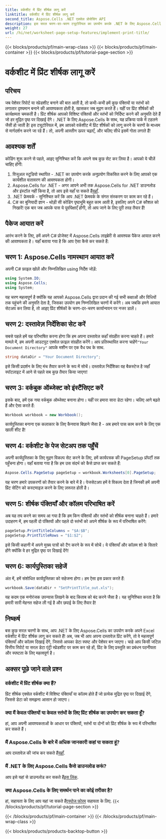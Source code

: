 ```yaml
---
title: वर्कशीट में प्रिंट शीर्षक लागू करें
linktitle: वर्कशीट में प्रिंट शीर्षक लागू करें
second_title: Aspose.Cells .NET एक्सेल प्रोसेसिंग API
description: इस सरल चरण-दर-चरण ट्यूटोरियल का उपयोग करके .NET के लिए Aspose.Cells के साथ Excel वर्कशीट में प्रिंट शीर्षक को लागू करना सीखें।
weight: 27
url: /hi/net/worksheet-page-setup-features/implement-print-title/
---
```


{{< blocks/products/pf/main-wrap-class >}}
{{< blocks/products/pf/main-container >}}
{{< blocks/products/pf/tutorial-page-section >}}

# वर्कशीट में प्रिंट शीर्षक लागू करें

## परिचय
जब पेशेवर रिपोर्ट या स्प्रेडशीट बनाने की बात आती है, तो कभी-कभी हमें कुछ पंक्तियों या स्तंभों को लगातार दृश्यमान बनाने की आवश्यकता होती है, खासकर जब मुद्रण करते हैं। यहीं पर प्रिंट शीर्षकों की कार्यक्षमता चमकती है। प्रिंट शीर्षक आपको विशिष्ट पंक्तियों और स्तंभों को निर्दिष्ट करने की अनुमति देते हैं जो हर मुद्रित पृष्ठ पर दिखाई देंगे। .NET के लिए Aspose.Cells के साथ, यह प्रक्रिया पार्क में टहलने जैसी हो जाती है! इस ट्यूटोरियल में, हम आपको वर्कशीट में प्रिंट शीर्षकों को लागू करने के चरणों के माध्यम से मार्गदर्शन करने जा रहे हैं। तो, अपनी आस्तीन ऊपर चढ़ाएँ, और चलिए सीधे इसमें गोता लगाते हैं!
## आवश्यक शर्तें
कोडिंग शुरू करने से पहले, आइए सुनिश्चित करें कि आपने सब कुछ सेट कर लिया है। आपको ये चीज़ें चाहिए होंगी:
1. विजुअल स्टूडियो स्थापित - .NET का उपयोग करके अनुप्रयोग विकसित करने के लिए आपको एक कार्यशील वातावरण की आवश्यकता होगी।
2.  Aspose.Cells for .NET - अगर आपने अभी तक Aspose.Cells for .NET डाउनलोड और इंस्टॉल नहीं किया है, तो आप इसे यहाँ पा सकते हैं[यहाँ](https://releases.aspose.com/cells/net/).
3. .NET फ्रेमवर्क - सुनिश्चित करें कि आप .NET फ्रेमवर्क के संगत संस्करण पर काम कर रहे हैं।
4. C# का बुनियादी ज्ञान - थोड़ी सी कोडिंग पृष्ठभूमि बहुत काम आती है, इसलिए अपने C# कौशल को निखारें!
एक बार जब आपके पास ये पूर्वापेक्षाएँ होंगी, तो आप जाने के लिए पूरी तरह तैयार हैं!
## पैकेज आयात करें
आरंभ करने के लिए, हमें अपने C# प्रोजेक्ट में Aspose.Cells लाइब्रेरी से आवश्यक पैकेज आयात करने की आवश्यकता है। यहाँ बताया गया है कि आप ऐसा कैसे कर सकते हैं:
## चरण 1: Aspose.Cells नामस्थान आयात करें
अपनी C# फ़ाइल खोलें और निम्नलिखित using निर्देश जोड़ें:
```csharp
using System.IO;
using Aspose.Cells;
using System;
```
यह चरण महत्वपूर्ण है क्योंकि यह आपको Aspose.Cells द्वारा प्रदान की गई सभी कक्षाओं और विधियों तक पहुंचने की अनुमति देता है, जिसका उपयोग हम निम्नलिखित चरणों में करेंगे।
अब जबकि हमने आयात सेटअप कर लिया है, तो आइए प्रिंट शीर्षकों के चरण-दर-चरण कार्यान्वयन पर नजर डालें।
## चरण 2: दस्तावेज़ निर्देशिका सेट करें
सबसे पहले हमें यह परिभाषित करना होगा कि हम अपना दस्तावेज़ कहाँ संग्रहीत करना चाहते हैं। हमारे मामले में, हम अपनी आउटपुट एक्सेल फ़ाइल संग्रहीत करेंगे। आप प्रतिस्थापित करना चाहेंगे`"Your Document Directory"` आपके मशीन पर एक वैध पथ के साथ.
```csharp
string dataDir = "Your Document Directory";
```
इसे किसी प्रदर्शन के लिए मंच तैयार करने के रूप में सोचें। दस्तावेज़ निर्देशिका वह बैकस्टेज है जहाँ स्पॉटलाइट में आने से पहले सब कुछ तैयार किया जाएगा!
## चरण 3: वर्कबुक ऑब्जेक्ट को इंस्टैंसिएट करें
इसके बाद, हमें एक नया वर्कबुक ऑब्जेक्ट बनाना होगा। यहीं पर हमारा सारा डेटा रहेगा। चलिए आगे बढ़ते हैं और ऐसा करते हैं:
```csharp
Workbook workbook = new Workbook();
```
कार्यपुस्तिका बनाना एक कलाकार के लिए कैनवास बिछाने जैसा है - अब हमारे पास काम करने के लिए एक खाली शीट है!
## चरण 4: वर्कशीट के पेज सेटअप तक पहुँचें
अपनी कार्यपुस्तिका के लिए मुद्रण विकल्प सेट करने के लिए, हमें कार्यपत्रक की PageSetup प्रॉपर्टी तक पहुँचना होगा। यहाँ बताया गया है कि हम उस संदर्भ को कैसे प्राप्त कर सकते हैं:
```csharp
Aspose.Cells.PageSetup pageSetup = workbook.Worksheets[0].PageSetup;
```
यह चरण हमारे उपकरणों को तैयार करने के बारे में है। पेजसेटअप हमें वे विकल्प देता है जिनकी हमें अपनी प्रिंट सेटिंग को कस्टमाइज़ करने के लिए ज़रूरत होती है।
## चरण 5: शीर्षक पंक्तियाँ और कॉलम परिभाषित करें
अब यह तय करने का समय आ गया है कि हम किन पंक्तियों और स्तंभों को शीर्षक बनाना चाहते हैं। हमारे उदाहरण में, हम पहली दो पंक्तियों और पहले दो स्तंभों को अपने शीर्षक के रूप में परिभाषित करेंगे:
```csharp
pageSetup.PrintTitleColumns = "$A:$B";
pageSetup.PrintTitleRows = "$1:$2";
```
इसे किसी कहानी में अपने मुख्य पात्रों को टैग करने के रूप में सोचें। ये पंक्तियाँ और कॉलम शो के सितारे होंगे क्योंकि वे हर मुद्रित पृष्ठ पर दिखाई देंगे!
## चरण 6: कार्यपुस्तिका सहेजें
अंत में, हमें संशोधित कार्यपुस्तिका को सहेजना होगा। हम ऐसा इस प्रकार करते हैं:
```csharp
workbook.Save(dataDir + "SetPrintTitle_out.xls");
```
यह कदम एक मनोरंजक उपन्यास लिखने के बाद किताब को बंद करने जैसा है। यह सुनिश्चित करता है कि हमारी सारी मेहनत सहेज ली गई है और छपाई के लिए तैयार है!
## निष्कर्ष
बस कुछ सरल चरणों के साथ, आप .NET के लिए Aspose.Cells का उपयोग करके अपने Excel वर्कशीट में प्रिंट शीर्षक लागू कर सकते हैं! अब, जब भी आप अपना दस्तावेज़ प्रिंट करेंगे, तो वे महत्वपूर्ण पंक्तियाँ और कॉलम दिखाई देंगे, जिससे आपका डेटा स्पष्ट और पेशेवर बन जाएगा। चाहे आप किसी जटिल वित्तीय रिपोर्ट या सरल डेटा एंट्री स्प्रेडशीट पर काम कर रहे हों, प्रिंट के लिए प्रस्तुति का प्रबंधन पठनीयता और स्पष्टता के लिए महत्वपूर्ण है। 
## अक्सर पूछे जाने वाले प्रश्न
### वर्कशीट में प्रिंट शीर्षक क्या हैं?
प्रिंट शीर्षक एक्सेल वर्कशीट में विशिष्ट पंक्तियाँ या कॉलम होते हैं जो प्रत्येक मुद्रित पृष्ठ पर दिखाई देंगे, जिससे डेटा को समझना आसान हो जाएगा।
### क्या मैं केवल पंक्तियों या केवल स्तंभों के लिए प्रिंट शीर्षक का उपयोग कर सकता हूँ?
हां, आप अपनी आवश्यकताओं के आधार पर पंक्तियों, स्तंभों या दोनों को प्रिंट शीर्षक के रूप में परिभाषित कर सकते हैं।
### मैं Aspose.Cells के बारे में अधिक जानकारी कहां पा सकता हूं?
 आप दस्तावेज़ की जांच कर सकते हैं[यहाँ](https://reference.aspose.com/cells/net/).
### मैं .NET के लिए Aspose.Cells कैसे डाउनलोड करूं?
 आप इसे यहां से डाउनलोड कर सकते हैं[इस लिंक](https://releases.aspose.com/cells/net/).
### क्या Aspose.Cells के लिए समर्थन पाने का कोई तरीका है?
 हां, सहायता के लिए आप यहां जा सकते हैं[एस्पोज फोरम](https://forum.aspose.com/c/cells/9) सहायता के लिए.
{{< /blocks/products/pf/tutorial-page-section >}}

{{< /blocks/products/pf/main-container >}}
{{< /blocks/products/pf/main-wrap-class >}}

{{< blocks/products/products-backtop-button >}}
